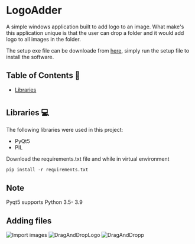 #  LogoAdder

A simple windows application built to add logo to an image. What make's this application unique is that the user can drop a folder and it would add logo to all images in the folder.

 The setup exe file can be downloade from [here](https://drive.google.com/file/d/1ruk_XsDJcKzAXf4dsd1MHLYzYMK7UAZL/view?usp=sharing), simply run the setup file to install the software.

## Table of Contents 📘
* [Libraries](#libraries)

# <a name="libraries"></a>
## Libraries 💻
The following libraries were used in this project:
* PyQt5
* PIL

Download the requirements.txt file and while in virtual environment
```
pip install -r requirements.txt
```
## Note
Pyqt5 supports Python 3.5- 3.9

## Adding files
![Import images](https://user-images.githubusercontent.com/93462990/181371179-b5c5a87c-c60c-41b9-bb14-ff7ef934e090.gif)
![DragAndDropLogo](https://user-images.githubusercontent.com/93462990/181371207-af990459-a832-4771-b741-e17a2f29e308.gif)
![DragAndDropp](https://user-images.githubusercontent.com/93462990/181371639-ae6dcae6-cc10-4c0b-9ab1-88d25f028d80.gif)
